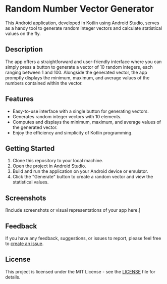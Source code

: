 # Random Number Vector Generator

This Android application, developed in Kotlin using Android Studio, serves as a handy tool to generate random integer vectors and calculate statistical values on the fly. 

## Description

The app offers a straightforward and user-friendly interface where you can simply press a button to generate a vector of 10 random integers, each ranging between 1 and 100. Alongside the generated vector, the app promptly displays the minimum, maximum, and average values of the numbers contained within the vector.

## Features

- Easy-to-use interface with a single button for generating vectors.
- Generates random integer vectors with 10 elements.
- Computes and displays the minimum, maximum, and average values of the generated vector.
- Enjoy the efficiency and simplicity of Kotlin programming.

## Getting Started

1. Clone this repository to your local machine.
2. Open the project in Android Studio.
3. Build and run the application on your Android device or emulator.
4. Click the "Generate" button to create a random vector and view the statistical values.

## Screenshots

[Include screenshots or visual representations of your app here.]

## Feedback

If you have any feedback, suggestions, or issues to report, please feel free to [create an issue](https://github.com/yourusername/your-repo-name/issues).

## License

This project is licensed under the MIT License - see the [LICENSE](LICENSE) file for details.
